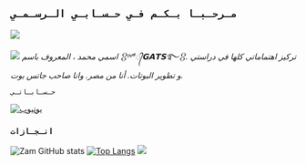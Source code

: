 ## `مـرحـبـا بـكـم فـي حـسـابـي الـرسـمـي`

<a href="https://whatsapp.com/channel/0029VaiUhw5BFLgV89U3rT18" target="blank"><img src="https://img.shields.io/badge/MY%20CHANNEL-25D366?style=for-the-badge&logo=whatsapp&logoColor=white" /></a>

<a href="https://github.com/DK3MK"><img src="https://cardivo.vercel.app/api?name=ERIN-MD+&description=مرحباً+انا+جاتس+مطور+مشروع+جاتس+بوت..&image=https://raw.githubusercontent.com/ERIN-MD/ERIN-MEDIA/main/Just_For_Nano_Bot/ERIN.jpeg&backgroundColor=%23ecf0f1&instagram=ERIN-MD&whatsapp=https://whatsapp.com/channel/0029VaiUhw5BFLgV89U3rT18&pattern=leaf&colorPattern=%23eaeaea"
/></a>
_اسمي محمد ، المعروف باسم 𒌐ᶦᶰᵈ᭄𝗚𝗔𝗧𝗦࿐𒌐. تركيز اهتماماتي كلها في دراستي و تطوير البوتات. أنا من مصر. وانا صاحب جاتس بوت._

`حـسـابـاتـي`




[![يوتيوب](https://img.shields.io/badge/YouTube-%23FF0000.svg?logo=YouTube&logoColor=white)](https://www.youtube.com/@ERIN-MD)


### `انـجـازات`

![Zam GitHub stats](https://github-readme-stats.vercel.app/api?username=ERIN-MD\&rank_icon=github&theme=algolia&locale=ar)
[![Top Langs](https://github-readme-stats.vercel.app/api/top-langs/?username=ERIN-MD&theme=algolia&locale=ar)](https://github.com/ERIN-MD)
![](https://github-contributor-stats.vercel.app/api?username=ERIN-MD&limit=5&theme=algolia&combine_all_yearly_contributions=true&locale=ar)
</a>
